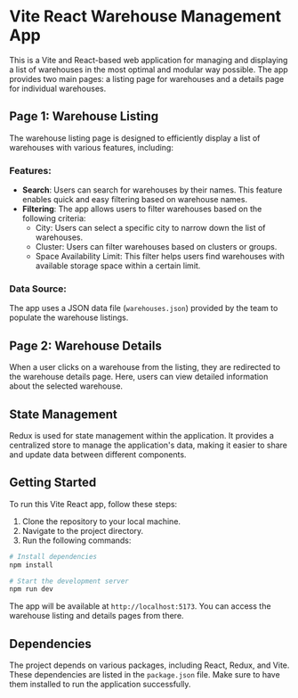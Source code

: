 
# Vite React Warehouse Management App

This is a Vite and React-based web application for managing and displaying a list of warehouses in the most optimal and modular way possible. The app provides two main pages: a listing page for warehouses and a details page for individual warehouses.

## Page 1: Warehouse Listing

The warehouse listing page is designed to efficiently display a list of warehouses with various features, including:

### Features:

- **Search**: Users can search for warehouses by their names. This feature enables quick and easy filtering based on warehouse names.
- **Filtering**: The app allows users to filter warehouses based on the following criteria:
  - City: Users can select a specific city to narrow down the list of warehouses.
  - Cluster: Users can filter warehouses based on clusters or groups.
  - Space Availability Limit: This filter helps users find warehouses with available storage space within a certain limit.

### Data Source:

The app uses a JSON data file (`warehouses.json`) provided by the team to populate the warehouse listings. 

## Page 2: Warehouse Details

When a user clicks on a warehouse from the listing, they are redirected to the warehouse details page. Here, users can view detailed information about the selected warehouse.

## State Management

Redux is used for state management within the application. It provides a centralized store to manage the application's data, making it easier to share and update data between different components.

## Getting Started

To run this Vite React app, follow these steps:

1. Clone the repository to your local machine.
2. Navigate to the project directory.
3. Run the following commands:

```bash
# Install dependencies
npm install

# Start the development server
npm run dev
```

The app will be available at `http://localhost:5173`. You can access the warehouse listing and details pages from there.

## Dependencies

The project depends on various packages, including React, Redux, and Vite. These dependencies are listed in the `package.json` file. Make sure to have them installed to run the application successfully.

